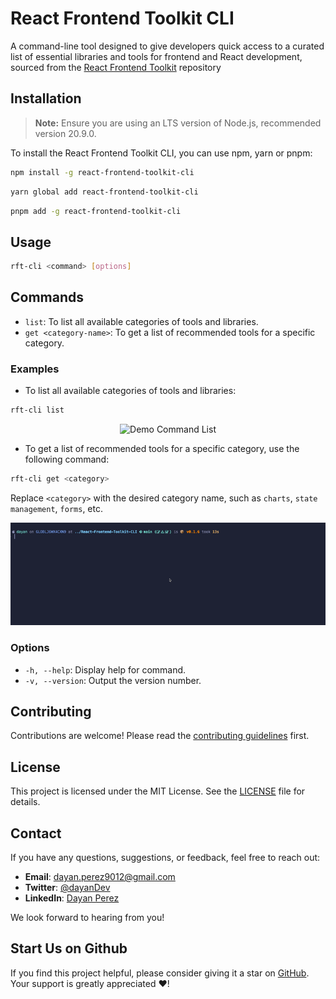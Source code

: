 # React Frontend Toolkit CLI

A command-line tool designed to give developers quick access to a curated list of essential libraries and tools for frontend and React development, sourced from the [React Frontend Toolkit](https://github.com/drbarzaga/React-Frontend-Toolkit) repository

## Installation

> **Note:** Ensure you are using an LTS version of Node.js, recommended version 20.9.0.

To install the React Frontend Toolkit CLI, you can use npm, yarn or pnpm:

```bash
npm install -g react-frontend-toolkit-cli
```

```bash
yarn global add react-frontend-toolkit-cli
```

```bash
pnpm add -g react-frontend-toolkit-cli
```

## Usage

```bash
rft-cli <command> [options]
```

## Commands

- `list`: To list all available categories of tools and libraries.
- `get <category-name>`: To get a list of recommended tools for a specific category.

### Examples

- To list all available categories of tools and libraries:

```bash
rft-cli list
```

<div align="center">
  <img src="assets/demo-command-list.gif" alt="Demo Command List" />
</div>

- To get a list of recommended tools for a specific category, use the following command:

```bash
rft-cli get <category>
```

Replace `<category>` with the desired category name, such as `charts`, `state management`, `forms`, etc.

<div align="center">
  <img src="assets/demo-command-get.gif" alt="Demo Command Get" />
</div>

### Options

- `-h, --help`: Display help for command.
- `-v, --version`: Output the version number.

## Contributing

Contributions are welcome! Please read the [contributing guidelines](CONTRIBUTING.md) first.

## License

This project is licensed under the MIT License. See the [LICENSE](LICENSE) file for details.

## Contact

If you have any questions, suggestions, or feedback, feel free to reach out:

- **Email**: [dayan.perez9012@gmail.com](mailto:dayan.perez9012@gmail.com)
- **Twitter**: [@dayanDev](https://twitter.com/dayanDev)
- **LinkedIn**: [Dayan Perez](https://www.linkedin.com/in/drbarzaga/)

We look forward to hearing from you!

## Start Us on Github

If you find this project helpful, please consider giving it a star on [GitHub](https://github.com/drbarzaga/React-Frontend-Toolkit-CLI). Your support is greatly appreciated ❤️!
